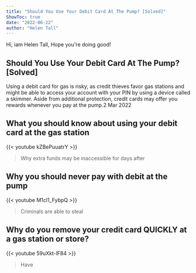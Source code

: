 ```yaml
---
title: "Should You Use Your Debit Card At The Pump? [Solved]"
ShowToc: true 
date: "2022-06-22"
author: "Helen Tall" 
---
```


Hi, iam Helen Tall, Hope you're doing good!
## Should You Use Your Debit Card At The Pump? [Solved]
Using a debit card for gas is risky, as credit thieves favor gas stations and might be able to access your account with your PIN by using a device called a skimmer. Aside from additional protection, credit cards may offer you rewards whenever you pay at the pump.2 Mar 2022

## What you should know about using your debit card at the gas station
{{< youtube kZBePuuatrY >}}
>Why extra funds may be inaccessible for days after 

## Why you should never pay with debit at the pump
{{< youtube M1cl1_FybpQ >}}
>Criminals are able to steal 

## Why do you remove your credit card QUICKLY at a gas station or store?
{{< youtube 59uXkt-lF84 >}}
>Have 

